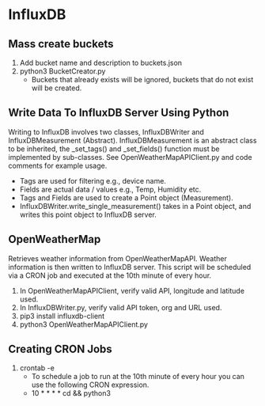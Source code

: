 # InfluxDB 

## Mass create buckets
1. Add bucket name and description to buckets.json
2. python3 BucketCreator.py 
	* Buckets that already exists will be ignored, buckets that do not exist will be created.

## Write Data To InfluxDB Server Using Python
Writing to InfluxDB involves two classes, InfluxDBWriter and InfluxDBMeasurement (Abstract). InfluxDBMeasurement is an abstract class to be
inherited, the _set_tags() and _set_fields() function must be implemented by sub-classes. See OpenWeatherMapAPIClient.py and code comments for example usage.
* Tags are used for filtering e.g., device name.
* Fields are actual data / values e.g., Temp, Humidity etc.
* Tags and Fields are used to create a Point object (Measurement). 
* InfluxDBWriter.write_single_measurement() takes in a Point object, and writes this point object to InfluxDB server.

## OpenWeatherMap
Retrieves weather information from OpenWeatherMapAPI. Weather information is then written to InfluxDB server. This script will be scheduled via a CRON job and executed at the 10th minute of every hour.
1. In OpenWeatherMapAPIClient, verify valid API, longitude and latitude used.
2. In InfluxDBWriter.py, verify valid API token, org and URL used. 
3. pip3 install influxdb-client
4. python3 OpenWeatherMapAPIClient.py	

## Creating CRON Jobs
1. crontab -e
	* To schedule a job to run at the 10th minute of every hour you can use the following CRON expression. 
	* 10 * * * * cd <path to folder containing script> && python3 <script name> 
	* e.g., 10 * * * *  cd /home/yappi/ITP-SE12-Power-Monitoring/InfluxDB && python3 OpenWeatherMapAPIClient.py >> /home/yappi/ITP-SE12-Power-Monitoring/InfluxDB/output.log 2>&1
	* The aforementioned line also redirects the output from OpenWeatherMapAPIClient.py to output.log, this is mainly for debugging and is not mandatory. 
2. crontab -l 
	* View CRON jobs scheduled	
